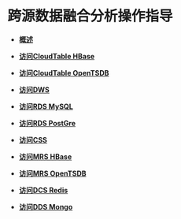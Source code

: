# 跨源数据融合分析操作指导<a name="dli_01_0428"></a>

-   **[概述](概述.md)**  

-   **[访问CloudTable HBase](访问CloudTable-HBase.md)**  

-   **[访问CloudTable OpenTSDB](访问CloudTable-OpenTSDB.md)**  

-   **[访问DWS](访问DWS.md)**  

-   **[访问RDS MySQL](访问RDS-MySQL.md)**  

-   **[访问RDS PostGre](访问RDS-PostGre.md)**  

-   **[访问CSS](访问CSS.md)**  

-   **[访问MRS HBase](访问MRS-HBase.md)**  

-   **[访问MRS OpenTSDB](访问MRS-OpenTSDB.md)**  

-   **[访问DCS Redis](访问DCS-Redis.md)**  

-   **[访问DDS Mongo](访问DDS-Mongo.md)**  


